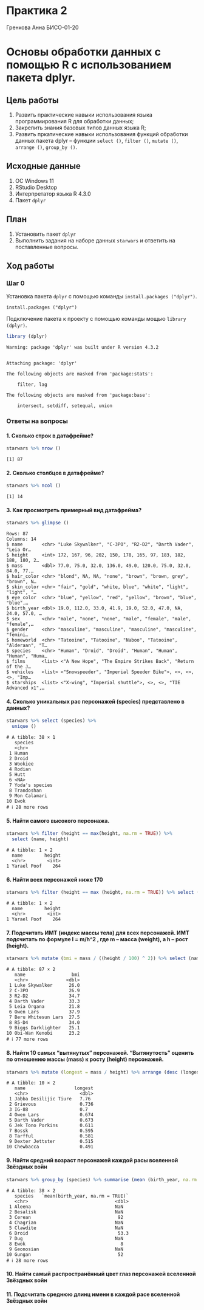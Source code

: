 Практика 2
================
Гренкова Анна БИСО-01-20

# Основы обработки данных с помощью R с использованием пакета dplyr.

## Цель работы

1.  Развить практические навыки использования языка программирования R
    для обработки данных;
2.  Закрепить знания базовых типов данных языка R;
3.  Развить пркатические навыки использования функций обработки данных
    пакета dplyr – функции `select ()`, `filter ()`, `mutate ()`,
    `arrange ()`, `group_by ()`.

## Исходные данные

1.  ОС Windows 11
2.  RStudio Desktop
3.  Интерпретатор языка R 4.3.0
4.  Пакет `dplyr`

## План

1.  Установить пакет `dplyr`
2.  Выполнить задания на наборе данных `starwars` и ответить на
    поставленные вопросы.

## Ход работы

### Шаг 0

Установка пакета `dplyr` с помощью команды `install.packages ("dplyr")`.

    install.packages ("dplyr")

Подключение пакета к проекту с помощью команды мощью `library (dplyr)`.

``` r
library (dplyr)
```

    Warning: package 'dplyr' was built under R version 4.3.2


    Attaching package: 'dplyr'

    The following objects are masked from 'package:stats':

        filter, lag

    The following objects are masked from 'package:base':

        intersect, setdiff, setequal, union

### Ответы на вопросы

#### 1. Сколько строк в датафрейме?

``` r
starwars %>% nrow ()
```

    [1] 87

#### 2. Сколько столбцов в датафрейме?

``` r
starwars %>% ncol ()
```

    [1] 14

#### 3. Как просмотреть примерный вид датафрейма?

``` r
starwars %>% glimpse ()
```

    Rows: 87
    Columns: 14
    $ name       <chr> "Luke Skywalker", "C-3PO", "R2-D2", "Darth Vader", "Leia Or…
    $ height     <int> 172, 167, 96, 202, 150, 178, 165, 97, 183, 182, 188, 180, 2…
    $ mass       <dbl> 77.0, 75.0, 32.0, 136.0, 49.0, 120.0, 75.0, 32.0, 84.0, 77.…
    $ hair_color <chr> "blond", NA, NA, "none", "brown", "brown, grey", "brown", N…
    $ skin_color <chr> "fair", "gold", "white, blue", "white", "light", "light", "…
    $ eye_color  <chr> "blue", "yellow", "red", "yellow", "brown", "blue", "blue",…
    $ birth_year <dbl> 19.0, 112.0, 33.0, 41.9, 19.0, 52.0, 47.0, NA, 24.0, 57.0, …
    $ sex        <chr> "male", "none", "none", "male", "female", "male", "female",…
    $ gender     <chr> "masculine", "masculine", "masculine", "masculine", "femini…
    $ homeworld  <chr> "Tatooine", "Tatooine", "Naboo", "Tatooine", "Alderaan", "T…
    $ species    <chr> "Human", "Droid", "Droid", "Human", "Human", "Human", "Huma…
    $ films      <list> <"A New Hope", "The Empire Strikes Back", "Return of the J…
    $ vehicles   <list> <"Snowspeeder", "Imperial Speeder Bike">, <>, <>, <>, "Imp…
    $ starships  <list> <"X-wing", "Imperial shuttle">, <>, <>, "TIE Advanced x1",…

#### 4. Сколько уникальных рас персонажей (species) представлено в данных?

``` r
starwars %>% select (species) %>% 
  unique ()
```

    # A tibble: 38 × 1
       species       
       <chr>         
     1 Human         
     2 Droid         
     3 Wookiee       
     4 Rodian        
     5 Hutt          
     6 <NA>          
     7 Yoda's species
     8 Trandoshan    
     9 Mon Calamari  
    10 Ewok          
    # ℹ 28 more rows

#### 5. Найти самого высокого персонажа.

``` r
starwars %>% filter (height == max(height, na.rm = TRUE)) %>% 
  select (name, height)
```

    # A tibble: 1 × 2
      name        height
      <chr>        <int>
    1 Yarael Poof    264

#### 6. Найти всех персонажей ниже 170

``` r
starwars %>% filter (height == max (height, na.rm = TRUE)) %>% select (name, height)
```

    # A tibble: 1 × 2
      name        height
      <chr>        <int>
    1 Yarael Poof    264

#### 7. Подсчитать ИМТ (индекс массы тела) для всех персонажей. ИМТ подсчитать по формуле I = m/h^2 , где m – масса (weight), а h – рост (height).

``` r
starwars %>% mutate (bmi = mass / ((height / 100) ^ 2)) %>% select (name, bmi)
```

    # A tibble: 87 × 2
       name                 bmi
       <chr>              <dbl>
     1 Luke Skywalker      26.0
     2 C-3PO               26.9
     3 R2-D2               34.7
     4 Darth Vader         33.3
     5 Leia Organa         21.8
     6 Owen Lars           37.9
     7 Beru Whitesun Lars  27.5
     8 R5-D4               34.0
     9 Biggs Darklighter   25.1
    10 Obi-Wan Kenobi      23.2
    # ℹ 77 more rows

#### 8. Найти 10 самых “вытянутых” персонажей. “Вытянутость” оценить по отношению массы (mass) к росту (height) персонажей.

``` r
starwars %>% mutate (longest = mass / height) %>% arrange (desc (longest)) %>% head (10) %>% select (name, longest)
```

    # A tibble: 10 × 2
       name                  longest
       <chr>                   <dbl>
     1 Jabba Desilijic Tiure   7.76 
     2 Grievous                0.736
     3 IG-88                   0.7  
     4 Owen Lars               0.674
     5 Darth Vader             0.673
     6 Jek Tono Porkins        0.611
     7 Bossk                   0.595
     8 Tarfful                 0.581
     9 Dexter Jettster         0.515
    10 Chewbacca               0.491

#### 9. Найти средний возраст персонажей каждой расы вселенной Звёздных войн

``` r
starwars %>% group_by (species) %>% summarise (mean (birth_year, na.rm = TRUE))
```

    # A tibble: 38 × 2
       species   `mean(birth_year, na.rm = TRUE)`
       <chr>                                <dbl>
     1 Aleena                               NaN  
     2 Besalisk                             NaN  
     3 Cerean                                92  
     4 Chagrian                             NaN  
     5 Clawdite                             NaN  
     6 Droid                                 53.3
     7 Dug                                  NaN  
     8 Ewok                                   8  
     9 Geonosian                            NaN  
    10 Gungan                                52  
    # ℹ 28 more rows

#### 10. Найти самый распространённый цвет глаз персонажей вселенной Звёздных войн

#### 11. Подсчитать среднюю длинц имени в каждой расе вселенной Звёздных войн
